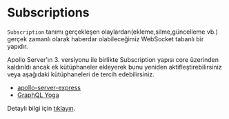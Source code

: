 # Subscriptions

`Subscription` tanımı gerçekleşen olaylardan(ekleme,silme,güncelleme vb.) gerçek zamanlı olarak haberdar olabileceğimiz WebSocket tabanlı bir yapıdır.

Apollo Server'ın 3. versiyonu ile birlikte Subscription yapısı core üzerinden kaldırıldı ancak ek kütüphaneler ekleyerek bunu yeniden aktifleştirebilirsiniz veya aşağıdaki kütüphaneleri de tercih edebilirsiniz.

- [apollo-server-express](https://github.com/apollographql/apollo-server)
- [GraphQL Yoga](https://github.com/dotansimha/graphql-yoga)

Detaylı bilgi için [tıklayın](https://www.apollographql.com/docs/apollo-server/data/subscriptions/).